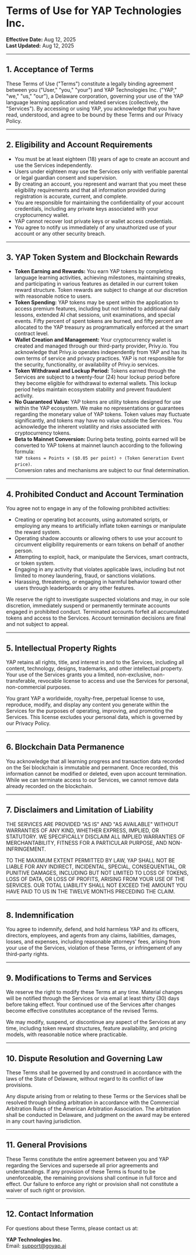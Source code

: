 # Terms of Use for YAP Technologies Inc.

**Effective Date:** Aug 12, 2025  
**Last Updated:** Aug 12, 2025

---

## 1. Acceptance of Terms

These Terms of Use ("Terms") constitute a legally binding agreement between you ("User," "you," "your") and YAP Technologies Inc. ("YAP," "we," "us," "our"), a Delaware corporation, governing your use of the YAP language learning application and related services (collectively, the "Services"). By accessing or using YAP, you acknowledge that you have read, understood, and agree to be bound by these Terms and our Privacy Policy.

---

## 2. Eligibility and Account Requirements

- You must be at least eighteen (18) years of age to create an account and use the Services independently.
- Users under eighteen may use the Services only with verifiable parental or legal guardian consent and supervision.
- By creating an account, you represent and warrant that you meet these eligibility requirements and that all information provided during registration is accurate, current, and complete.
- You are responsible for maintaining the confidentiality of your account credentials, including any private keys associated with your cryptocurrency wallet.
- YAP cannot recover lost private keys or wallet access credentials.
- You agree to notify us immediately of any unauthorized use of your account or any other security breach.

---

## 3. YAP Token System and Blockchain Rewards

- **Token Earning and Rewards:** You earn YAP tokens by completing language learning activities, achieving milestones, maintaining streaks, and participating in various features as detailed in our current token reward structure. Token rewards are subject to change at our discretion with reasonable notice to users.
- **Token Spending:** YAP tokens may be spent within the application to access premium features, including but not limited to additional daily lessons, extended AI chat sessions, unit examinations, and special events. Fifty percent of spent tokens are burned, and fifty percent are allocated to the YAP treasury as programmatically enforced at the smart contract level.
- **Wallet Creation and Management:** Your cryptocurrency wallet is created and managed through our third-party provider, Privy.io. You acknowledge that Privy.io operates independently from YAP and has its own terms of service and privacy practices. YAP is not responsible for the security, functionality, or availability of Privy.io services.
- **Token Withdrawal and Lockup Period:** Tokens earned through the Services are subject to a twenty-four (24) hour lockup period before they become eligible for withdrawal to external wallets. This lockup period helps maintain ecosystem stability and prevent fraudulent activity.
- **No Guaranteed Value:** YAP tokens are utility tokens designed for use within the YAP ecosystem. We make no representations or guarantees regarding the monetary value of YAP tokens. Token values may fluctuate significantly, and tokens may have no value outside the Services. You acknowledge the inherent volatility and risks associated with cryptocurrency tokens.
- **Beta to Mainnet Conversion:** During beta testing, points earned will be converted to YAP tokens at mainnet launch according to the following formula:  
  `YAP tokens = Points × ($0.05 per point) ÷ (Token Generation Event price)`.  
  Conversion rates and mechanisms are subject to our final determination.

---

## 4. Prohibited Conduct and Account Termination

You agree not to engage in any of the following prohibited activities:

- Creating or operating bot accounts, using automated scripts, or employing any means to artificially inflate token earnings or manipulate the reward system.
- Operating shadow accounts or allowing others to use your account to circumvent eligibility requirements or earn tokens on behalf of another person.
- Attempting to exploit, hack, or manipulate the Services, smart contracts, or token system.
- Engaging in any activity that violates applicable laws, including but not limited to money laundering, fraud, or sanctions violations.
- Harassing, threatening, or engaging in harmful behavior toward other users through leaderboards or any other features.

We reserve the right to investigate suspected violations and may, in our sole discretion, immediately suspend or permanently terminate accounts engaged in prohibited conduct. Terminated accounts forfeit all accumulated tokens and access to the Services. Account termination decisions are final and not subject to appeal.

---

## 5. Intellectual Property Rights

YAP retains all rights, title, and interest in and to the Services, including all content, technology, designs, trademarks, and other intellectual property. Your use of the Services grants you a limited, non-exclusive, non-transferable, revocable license to access and use the Services for personal, non-commercial purposes.

You grant YAP a worldwide, royalty-free, perpetual license to use, reproduce, modify, and display any content you generate within the Services for the purposes of operating, improving, and promoting the Services. This license excludes your personal data, which is governed by our Privacy Policy.

---

## 6. Blockchain Data Permanence

You acknowledge that all learning progress and transaction data recorded on the Sei blockchain is immutable and permanent. Once recorded, this information cannot be modified or deleted, even upon account termination. While we can terminate access to our Services, we cannot remove data already recorded on the blockchain.

---

## 7. Disclaimers and Limitation of Liability

THE SERVICES ARE PROVIDED "AS IS" AND "AS AVAILABLE" WITHOUT WARRANTIES OF ANY KIND, WHETHER EXPRESS, IMPLIED, OR STATUTORY. WE SPECIFICALLY DISCLAIM ALL IMPLIED WARRANTIES OF MERCHANTABILITY, FITNESS FOR A PARTICULAR PURPOSE, AND NON-INFRINGEMENT.

TO THE MAXIMUM EXTENT PERMITTED BY LAW, YAP SHALL NOT BE LIABLE FOR ANY INDIRECT, INCIDENTAL, SPECIAL, CONSEQUENTIAL, OR PUNITIVE DAMAGES, INCLUDING BUT NOT LIMITED TO LOSS OF TOKENS, LOSS OF DATA, OR LOSS OF PROFITS, ARISING FROM YOUR USE OF THE SERVICES. OUR TOTAL LIABILITY SHALL NOT EXCEED THE AMOUNT YOU HAVE PAID TO US IN THE TWELVE MONTHS PRECEDING THE CLAIM.

---

## 8. Indemnification

You agree to indemnify, defend, and hold harmless YAP and its officers, directors, employees, and agents from any claims, liabilities, damages, losses, and expenses, including reasonable attorneys' fees, arising from your use of the Services, violation of these Terms, or infringement of any third-party rights.

---

## 9. Modifications to Terms and Services

We reserve the right to modify these Terms at any time. Material changes will be notified through the Services or via email at least thirty (30) days before taking effect. Your continued use of the Services after changes become effective constitutes acceptance of the revised Terms.

We may modify, suspend, or discontinue any aspect of the Services at any time, including token reward structures, feature availability, and pricing models, with reasonable notice where practicable.

---

## 10. Dispute Resolution and Governing Law

These Terms shall be governed by and construed in accordance with the laws of the State of Delaware, without regard to its conflict of law provisions.

Any dispute arising from or relating to these Terms or the Services shall be resolved through binding arbitration in accordance with the Commercial Arbitration Rules of the American Arbitration Association. The arbitration shall be conducted in Delaware, and judgment on the award may be entered in any court having jurisdiction.

---

## 11. General Provisions

These Terms constitute the entire agreement between you and YAP regarding the Services and supersede all prior agreements and understandings. If any provision of these Terms is found to be unenforceable, the remaining provisions shall continue in full force and effect. Our failure to enforce any right or provision shall not constitute a waiver of such right or provision.

---

## 12. Contact Information

For questions about these Terms, please contact us at:

**YAP Technologies Inc.**  
Email: support@goyap.ai


